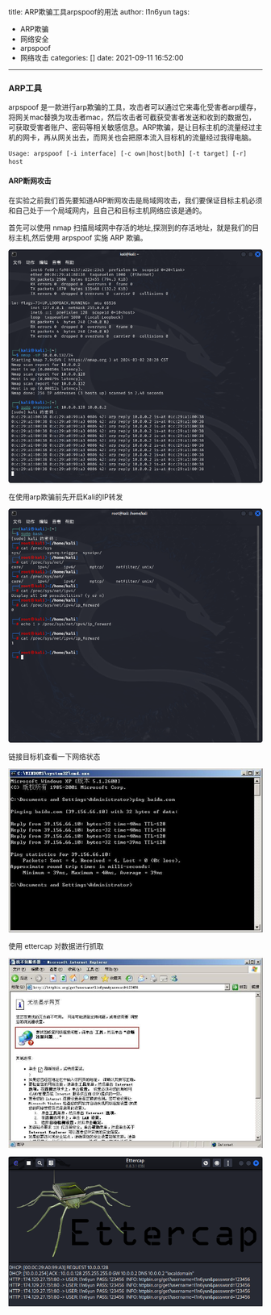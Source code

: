 title: ARP欺骗工具arpspoof的用法
author: l1n6yun
tags: 
 - ARP欺骗
 - 网络安全
 - arpspoof
 - 网络攻击
categories: []
date: 2021-09-11 16:52:00
---
### ARP工具

arpspoof 是一款进行arp欺骗的工具，攻击者可以通过它来毒化受害者arp缓存，将网关mac替换为攻击者mac，然后攻击者可截获受害者发送和收到的数据包，可获取受害者账户、密码等相关敏感信息。ARP欺骗，是让目标主机的流量经过主机的网卡，再从网关出去，而网关也会把原本流入目标机的流量经过我得电脑。

```
Usage: arpspoof [-i interface] [-c own|host|both] [-t target] [-r] host
```

#### ARP断网攻击

在实验之前我们首先要知道ARP断网攻击是局域网攻击，我们要保证目标主机必须和自己处于一个局域网内，且自己和目标主机网络应该是通的。

首先可以使用 nmap 扫描局域网中存活的地址,探测到的存活地址，就是我们的目标主机,然后使用 arpspoof 实施 ARP 欺骗。

![upload successful](/images/pasted-63.png)

在使用arp欺骗前先开启Kali的IP转发

![upload successful](/images/pasted-64.png)

链接目标机查看一下网络状态

![upload successful](/images/pasted-65.png)

使用 ettercap 对数据进行抓取

![upload successful](/images/pasted-66.png)


![upload successful](/images/pasted-67.png)